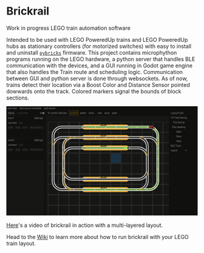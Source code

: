 # Brickrail
Work in progress LEGO train automation software

Intended to be used with LEGO PoweredUp trains and LEGO PoweredUp hubs as stationary controllers (for motorized switches) with easy to install and uninstall [`pybricks`](https://pybricks.com/) firmware.
This project contains microphython programs running on the LEGO hardware, a python server that handles BLE communication with the devices, and a GUI running in Godot game engine that also handles the Train route and scheduling logic.
Communication between GUI and python server is done through websockets.
As of now, trains detect their location via a Boost Color and Distance Sensor pointed dowwards onto the track. Colored markers signal the bounds of block sections.

![GUI screenshot](screenshot2.PNG)

[Here](https://www.youtube.com/watch?v=cBF-G4d4vw8)'s a video of brickrail in action with a multi-layered layout.

Head to the [Wiki](https://github.com/Novakasa/brickrail/wiki) to learn more about how to run brickrail with your LEGO train layout.

